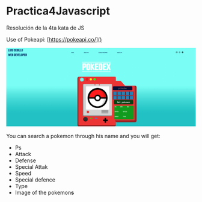 # Practica4Javascript

Resolución de la 4ta kata de JS

Use of Pokeapi: [https://pokeapi.co/]()

![](image/README/1648273114367.png)

You can search a pokemon through his name and you will get:


* Ps
* Attack
* Defense
* Special Attak
* Speed
* Special defence
* Type
* Image of the pokemon**s**
